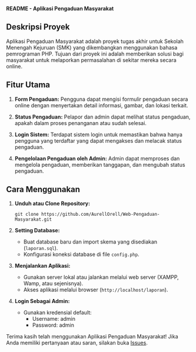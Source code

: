 **README - Aplikasi Pengaduan Masyarakat**

## Deskripsi Proyek

Aplikasi Pengaduan Masyarakat adalah proyek tugas akhir untuk Sekolah Menengah Kejuruan (SMK) yang dikembangkan menggunakan bahasa pemrograman PHP. Tujuan dari proyek ini adalah memberikan solusi bagi masyarakat untuk melaporkan permasalahan di sekitar mereka secara online.

## Fitur Utama

1. **Form Pengaduan:** Pengguna dapat mengisi formulir pengaduan secara online dengan menyertakan detail informasi, gambar, dan lokasi terkait.
   
2. **Status Pengaduan:** Pelapor dan admin dapat melihat status pengaduan, apakah dalam proses penanganan atau sudah selesai.

3. **Login Sistem:** Terdapat sistem login untuk memastikan bahwa hanya pengguna yang terdaftar yang dapat mengakses dan melacak status pengaduan.

4. **Pengelolaan Pengaduan oleh Admin:** Admin dapat memproses dan mengelola pengaduan, memberikan tanggapan, dan mengubah status pengaduan.

## Cara Menggunakan

1. **Unduh atau Clone Repository:**
   ```
   git clone https://github.com/AurellOrell/Web-Pengaduan-Masyarakat.git
   ```

2. **Setting Database:**
   - Buat database baru dan import skema yang disediakan (`laporan.sql`).
   - Konfigurasi koneksi database di file `config.php`.

3. **Menjalankan Aplikasi:**
   - Gunakan server lokal atau jalankan melalui web server (XAMPP, Wamp, atau sejenisnya).
   - Akses aplikasi melalui browser (`http://localhost/laporan`).

4. **Login Sebagai Admin:**
   - Gunakan kredensial default: 
     - Username: admin
     - Password: admin

Terima kasih telah menggunakan Aplikasi Pengaduan Masyarakat! Jika Anda memiliki pertanyaan atau saran, silakan buka [Issues](https://github.com/username/repo/issues).
